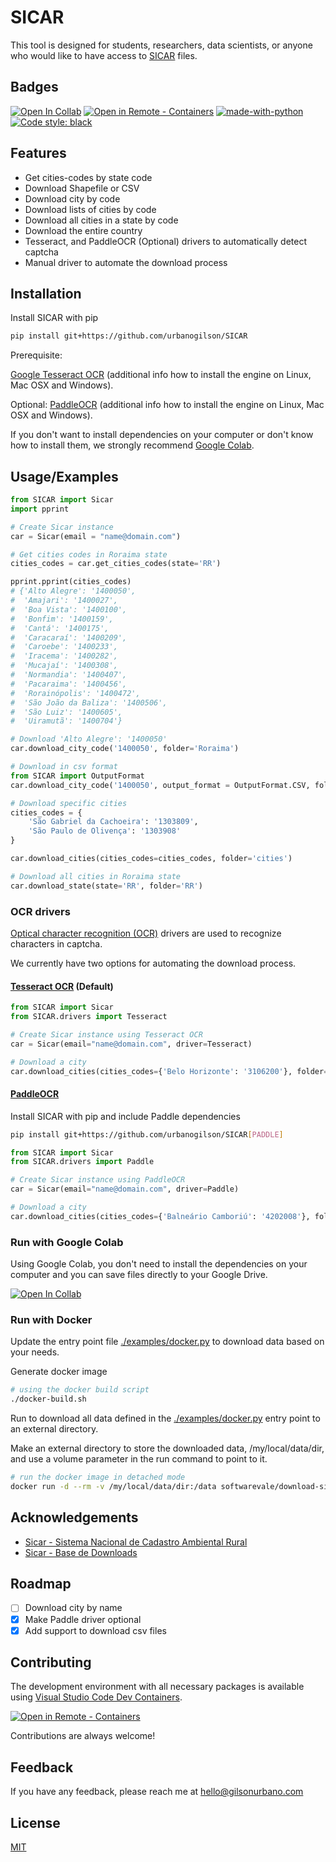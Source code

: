 # SICAR

This tool is designed for students, researchers, data scientists, or anyone who would like to have access to [SICAR](https://car.gov.br/publico/imoveis/index) files.

## Badges

[![Open In Collab](https://colab.research.google.com/assets/colab-badge.svg)](https://colab.research.google.com/github/urbanogilson/SICAR/blob/main/examples/colab.ipynb)
[![Open in Remote - Containers](https://img.shields.io/static/v1?label=Remote%20-%20Containers&message=Open&color=blue&logo=visualstudiocode)](https://vscode.dev/redirect?url=vscode://ms-vscode-remote.remote-containers/cloneInVolume?url=https://github.com/urbanogilson/SICAR)
[![made-with-python](https://img.shields.io/badge/Made%20with-Python-1f425f.svg)](https://www.python.org/)
[![Code style: black](https://img.shields.io/badge/code%20style-black-000000.svg)](https://github.com/psf/black)

## Features

- Get cities-codes by state code
- Download Shapefile or CSV
- Download city by code
- Download lists of cities by code
- Download all cities in a state by code
- Download the entire country
- Tesseract, and PaddleOCR (Optional) drivers to automatically detect captcha
- Manual driver to automate the download process

## Installation

Install SICAR with pip

```bash
pip install git+https://github.com/urbanogilson/SICAR
```

Prerequisite:

[Google Tesseract OCR](https://github.com/tesseract-ocr/tesseract) (additional info how to install the engine on Linux, Mac OSX and Windows).

Optional: [PaddleOCR](https://github.com/PaddlePaddle/PaddleOCR) (additional info how to install the engine on Linux, Mac OSX and Windows).

If you don't want to install dependencies on your computer or don't know how to install them, we strongly recommend [Google Colab](#run-with-google-colab).

## Usage/Examples

```python
from SICAR import Sicar
import pprint

# Create Sicar instance
car = Sicar(email = "name@domain.com")

# Get cities codes in Roraima state
cities_codes = car.get_cities_codes(state='RR')

pprint.pprint(cities_codes)
# {'Alto Alegre': '1400050',
#  'Amajari': '1400027',
#  'Boa Vista': '1400100',
#  'Bonfim': '1400159',
#  'Cantá': '1400175',
#  'Caracaraí': '1400209',
#  'Caroebe': '1400233',
#  'Iracema': '1400282',
#  'Mucajaí': '1400308',
#  'Normandia': '1400407',
#  'Pacaraima': '1400456',
#  'Rorainópolis': '1400472',
#  'São João da Baliza': '1400506',
#  'São Luiz': '1400605',
#  'Uiramutã': '1400704'}

# Download 'Alto Alegre': '1400050'
car.download_city_code('1400050', folder='Roraima')

# Download in csv format
from SICAR import OutputFormat
car.download_city_code('1400050', output_format = OutputFormat.CSV, folder='Roraima')

# Download specific cities
cities_codes = {
    'São Gabriel da Cachoeira': '1303809',
    'São Paulo de Olivença': '1303908'
}

car.download_cities(cities_codes=cities_codes, folder='cities')

# Download all cities in Roraima state
car.download_state(state='RR', folder='RR')
```

### OCR drivers

[Optical character recognition (OCR)](https://en.wikipedia.org/wiki/Optical_character_recognition) drivers are used to recognize characters in captcha.

We currently have two options for automating the download process.

#### [Tesseract OCR](https://github.com/tesseract-ocr/tesseract) (Default)

```python
from SICAR import Sicar
from SICAR.drivers import Tesseract

# Create Sicar instance using Tesseract OCR
car = Sicar(email="name@domain.com", driver=Tesseract)

# Download a city
car.download_cities(cities_codes={'Belo Horizonte': '3106200'}, folder='SICAR/cities')
```

#### [PaddleOCR](https://github.com/PaddlePaddle/PaddleOCR)

Install SICAR with pip and include Paddle dependencies

```bash
pip install git+https://github.com/urbanogilson/SICAR[PADDLE]
```

```python
from SICAR import Sicar
from SICAR.drivers import Paddle

# Create Sicar instance using PaddleOCR
car = Sicar(email="name@domain.com", driver=Paddle)

# Download a city
car.download_cities(cities_codes={'Balneário Camboriú': '4202008'}, folder='SICAR/cities')
```

### Run with Google Colab

Using Google Colab, you don't need to install the dependencies on your computer and you can save files directly to your Google Drive.

[![Open In Collab](https://colab.research.google.com/assets/colab-badge.svg)](https://colab.research.google.com/github/urbanogilson/SICAR/blob/main/examples/colab.ipynb)

### Run with Docker

Update the entry point file [./examples/docker.py](./examples/docker.py) to download data based on your needs.

Generate docker image

```sh
# using the docker build script
./docker-build.sh
```

Run to download all data defined in the [./examples/docker.py](./examples/docker.py) entry point to an external directory.

Make an external directory to store the downloaded data, /my/local/data/dir, and use a volume parameter in the run command to point to it.

```sh
# run the docker image in detached mode
docker run -d --rm -v /my/local/data/dir:/data softwarevale/download-sicar:v0.1
```

## Acknowledgements

- [Sicar - Sistema Nacional de Cadastro Ambiental Rural](https://www.car.gov.br/)
- [Sicar - Base de Downloads](https://www.car.gov.br/publico/municipios/downloads)

## Roadmap

- [ ] Download city by name
- [x] Make Paddle driver optional
- [x] Add support to download csv files

## Contributing

The development environment with all necessary packages is available using [Visual Studio Code Dev Containers](https://code.visualstudio.com/docs/remote/containers).

[![Open in Remote - Containers](https://img.shields.io/static/v1?label=Remote%20-%20Containers&message=Open&color=blue&logo=visualstudiocode)](https://vscode.dev/redirect?url=vscode://ms-vscode-remote.remote-containers/cloneInVolume?url=https://github.com/urbanogilson/SICAR)

Contributions are always welcome!

## Feedback

If you have any feedback, please reach me at hello@gilsonurbano.com

## License

[MIT](LICENSE)
